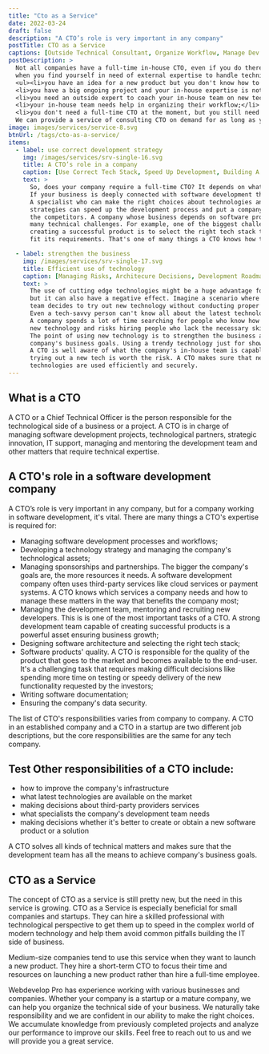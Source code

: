 ```yaml
---
title: "Cto as a Service"
date: 2022-03-24
draft: false
description: "A CTO’s role is very important in any company"
postTitle: CTO as a Service
captions: [Outside Technical Consultant, Organize Workflow, Manage Dev Team, Improve Infrastructure]
postDescription: >
  Not all companies have a full-time in-house CTO, even if you do there might come a time 
  when you find yourself in need of external expertise to handle technical challenges for your business:
  <ul><li>you have an idea for a new product but you don't know how to implement it;</li>
  <li>you have a big ongoing project and your in-house expertise is not enough to proceed;</li>
  <li>you need an outside expert to coach your in-house team on new technology trends;</li>
  <li>your in-house team needs help in organizing their workflow;</li>
  <li>you don't need a full-time CTO at the moment, but you still need someone to give you advice on technologies</li></ul>
  We can provide a service of consulting CTO on demand for as long as you need it. 
image: images/services/service-8.svg
btnUrl: /tags/cto-as-a-service/
items:
  - label: use correct development strategy
    img: /images/services/srv-single-16.svg
    title: A CTO’s role in a company
    caption: [Use Correct Tech Stack, Speed Up Development, Building A Team]
    text: >
      So, does your company require a full-time CTO? It depends on what your company does. 
      If your business is deeply connected with software development the answer is definitely yes. 
      A specialist who can make the right choices about technologies and development 
      strategies can speed up the development process and put a company in front of 
      the competitors. A company whose business depends on software products faces 
      many technical challenges. For example, one of the biggest challenges in 
      creating a successful product is to select the right tech stack to 
      fit its requirements. That's one of many things a CTO knows how to do.

  - label: strengthen the business
    img: /images/services/srv-single-17.svg
    title: Efficient use of technology
    caption: [Managing Risks, Architecure Decisions, Development Roadmap]
    text: >
      The use of cutting edge technologies might be a huge advantage for a company, 
      but it can also have a negative effect. Imagine a scenario where an in-house 
      team decides to try out new technology without conducting proper research first. 
      Even a tech-savvy person can't know all about the latest technological innovations. 
      A company spends a lot of time searching for people who know how to work this 
      new technology and risks hiring people who lack the necessary skills.
      The point of using new technology is to strengthen the business and achieve the 
      company's business goals. Using a trendy technology just for show is not productive. 
      A CTO is well aware of what the company's in-house team is capable of and whether 
      trying out a new tech is worth the risk. A CTO makes sure that new 
      technologies are used efficiently and securely.
---
```


## What is a CTO

A CTO or a Chief Technical Officer is the person responsible for 
the technological side of a business or a project. 
A CTO is in charge of managing software development 
projects, technological partners, strategic innovation, 
IT support, managing and mentoring the development 
team and other matters that require technical expertise.

## A CTO's role in a software development company

A CTO’s role is very important in any company, but for a company working in software development, it's vital.
There are many things a CTO's expertise is required for:

- Managing software development processes and workflows;
- Developing a technology strategy and managing the company's technological assets;
- Managing sponsorships and partnerships. The bigger the company's goals are, 
  the more resources it needs. A software development company often 
  uses third-party services like cloud services or payment systems. 
  A CTO knows which services a company needs and how to manage 
  these matters in the way that benefits the company most;
- Managing the development team, mentoring and recruiting new developers. 
  This is is one of the most important tasks of a CTO. A strong 
  development team capable of creating successful products 
  is a powerful asset ensuring business growth;
- Designing software architecture and selecting the right tech stack;
- Software products' quality. A CTO is responsible for the quality 
  of the product that goes to the market and becomes available 
  to the end-user. It's a challenging task that requires 
  making difficult decisions like spending more time on 
  testing or speedy delivery of the new functionality requested by the investors;
- Writing software documentation;
- Ensuring the company's data security.

The list of CTO's responsibilities varies from company to company. 
A CTO in an established company and a CTO in a startup are 
two different job descriptions, but the core responsibilities are the same for any tech company.

## Test Other responsibilities of a CTO include:

- how to improve the company's infrastructure
- what latest technologies are available on the market
- making decisions about third-party providers services
- what specialists the company's development team needs
- making decisions whether it's better to create or obtain a new software product or a solution

A CTO solves all kinds of technical matters and makes sure that the development team has all the means to achieve company's business goals.

<!-- section break -->

## CTO as a Service

The concept of CTO as a service is still pretty new, but the need in this service is growing.
CTO as a Service is especially beneficial for small companies and startups. 
They can hire a skilled professional with technological perspective to get 
them up to speed in the complex world of modern technology and help 
them avoid common pitfalls building the IT side of business.

Medium-size companies tend to use this service when they want to launch a new product. 
They hire a short-term CTO to focus their time and resources on 
launching a new product rather than hire a full-time employee.

Webdevelop Pro has experience working with various businesses and companies. 
Whether your company is a startup or a mature company, we can help you organize 
the technical side of your business. We naturally take responsibility and 
we are confident in our ability to make the right choices. We accumulate 
knowledge from previously completed projects and analyze our performance to improve our skills.
Feel free to reach out to us and we will provide you a great service.

